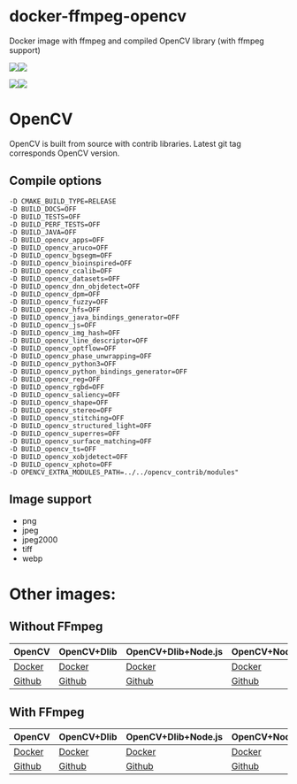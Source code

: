 # docker-ffmpeg-opencv

Docker image with ffmpeg and compiled OpenCV library (with ffmpeg support)

[![](https://images.microbadger.com/badges/version/m03geek/ffmpeg-opencv:alpine.svg)](https://microbadger.com/images/m03geek/ffmpeg-opencv:alpine "version")[![](https://images.microbadger.com/badges/image/m03geek/ffmpeg-opencv:alpine.svg)](https://microbadger.com/images/m03geek/ffmpeg-opencv:alpine "layers")

[![](https://images.microbadger.com/badges/version/m03geek/ffmpeg-opencv:stretch.svg)](https://microbadger.com/images/m03geek/ffmpeg-opencv:stretch "version")[![](https://images.microbadger.com/badges/image/m03geek/ffmpeg-opencv:stretch.svg)](https://microbadger.com/images/m03geek/ffmpeg-opencv:stretch "layers")

# OpenCV

OpenCV is built from source with contrib libraries. Latest git tag corresponds OpenCV version.

## Compile options

```
-D CMAKE_BUILD_TYPE=RELEASE
-D BUILD_DOCS=OFF
-D BUILD_TESTS=OFF
-D BUILD_PERF_TESTS=OFF
-D BUILD_JAVA=OFF
-D BUILD_opencv_apps=OFF
-D BUILD_opencv_aruco=OFF
-D BUILD_opencv_bgsegm=OFF
-D BUILD_opencv_bioinspired=OFF
-D BUILD_opencv_ccalib=OFF
-D BUILD_opencv_datasets=OFF
-D BUILD_opencv_dnn_objdetect=OFF
-D BUILD_opencv_dpm=OFF
-D BUILD_opencv_fuzzy=OFF
-D BUILD_opencv_hfs=OFF
-D BUILD_opencv_java_bindings_generator=OFF
-D BUILD_opencv_js=OFF
-D BUILD_opencv_img_hash=OFF
-D BUILD_opencv_line_descriptor=OFF
-D BUILD_opencv_optflow=OFF
-D BUILD_opencv_phase_unwrapping=OFF
-D BUILD_opencv_python3=OFF
-D BUILD_opencv_python_bindings_generator=OFF
-D BUILD_opencv_reg=OFF
-D BUILD_opencv_rgbd=OFF
-D BUILD_opencv_saliency=OFF
-D BUILD_opencv_shape=OFF
-D BUILD_opencv_stereo=OFF
-D BUILD_opencv_stitching=OFF
-D BUILD_opencv_structured_light=OFF
-D BUILD_opencv_superres=OFF
-D BUILD_opencv_surface_matching=OFF
-D BUILD_opencv_ts=OFF
-D BUILD_opencv_xobjdetect=OFF
-D BUILD_opencv_xphoto=OFF
-D OPENCV_EXTRA_MODULES_PATH=../../opencv_contrib/modules"
```

## Image support

* png
* jpeg
* jpeg2000
* tiff
* webp

# Other images:

## Without FFmpeg

| OpenCV | OpenCV+Dlib | OpenCV+Dlib+Node.js | OpenCV+Node.js |
|-|-|-|-|
| [Docker](https://hub.docker.com/r/m03geek/opencv/) | [Docker](https://hub.docker.com/r/m03geek/opencv-dlib/) | [Docker](https://hub.docker.com/r/m03geek/opencv-dlib-node/) | [Docker](https://hub.docker.com/r/m03geek/opencv-node/) |
| [Github](https://github.com/SkeLLLa/docker-opencv) | [Github](https://github.com/SkeLLLa/docker-opencv-dlib) | [Github](https://github.com/SkeLLLa/docker-opencv-dlib-node) | [Github](https://github.com/SkeLLLa/docker-opencv-node) |

## With FFmpeg

| OpenCV | OpenCV+Dlib | OpenCV+Dlib+Node.js | OpenCV+Node.js |
|-|-|-|-|
| [Docker](https://hub.docker.com/r/m03geek/ffmpeg-opencv/) | [Docker](https://hub.docker.com/r/m03geek/ffmpeg-opencv-dlib/) | [Docker](https://hub.docker.com/r/m03geek/ffmpeg-opencv-dlib-node/) | [Docker](https://hub.docker.com/r/m03geek/ffmpeg-opencv-dlib-node/) |
| [Github](https://github.com/SkeLLLa/docker-ffmpeg-opencv) | [Github](https://github.com/SkeLLLa/docker-ffmpeg-opencv) | [Github](https://github.com/SkeLLLa/docker-ffmpeg-opencv-dlib-node) | [Github](https://github.com/SkeLLLa/docker-ffmpeg-opencv-node) |